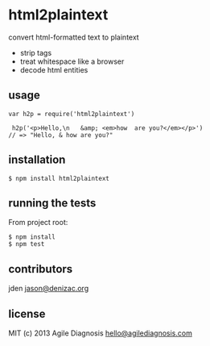 # html2plaintext
convert html-formatted text to plaintext

- strip tags
- treat whitespace like a browser
- decode html entities

## usage

    var h2p = require('html2plaintext')

     h2p('<p>Hello,\n   &amp; <em>how  are you?</em></p>')
    // => "Hello, & how are you?"

## installation

    $ npm install html2plaintext

## running the tests

From project root:

    $ npm install
    $ npm test

## contributors

jden <jason@denizac.org>

## license

MIT (c) 2013 Agile Diagnosis <hello@agilediagnosis.com>